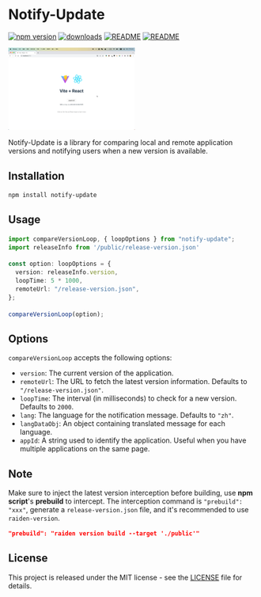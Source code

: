 # Notify-Update

[![npm version](https://badge.fury.io/js/notify-update.svg)](https://www.npmjs.com/package/notify-update) [![downloads](https://img.shields.io/npm/dm/notify-update.svg)](https://www.npmjs.com/package/notify-update) [![README](https://img.shields.io/badge/README-English-blue.svg)](README.md) [![README](https://img.shields.io/badge/README-中文-blue.svg)](https://github.com/turbokai1998/notify-update/blob/main/README-zh_CN.md)


<img src="./assets/demo.gif" alt="效果" style="zoom: 25%;" />

Notify-Update is a library for comparing local and remote application versions and notifying users when a new version is available.

## Installation

```bash
npm install notify-update
```

## Usage

```typescript
import compareVersionLoop, { loopOptions } from "notify-update";
import releaseInfo from '/public/release-version.json'

const option: loopOptions = {
  version: releaseInfo.version,
  loopTime: 5 * 1000,
  remoteUrl: "/release-version.json",
};

compareVersionLoop(option);
```

## Options

`compareVersionLoop` accepts the following options:

- `version`: The current version of the application.
- `remoteUrl`: The URL to fetch the latest version information. Defaults to `"/release-version.json"`.
- `loopTime`: The interval (in milliseconds) to check for a new version. Defaults to `2000`.
- `lang`: The language for the notification message. Defaults to `"zh"`.
- `langDataObj`: An object containing translated message for each language.
- `appId`: A string used to identify the application. Useful when you have multiple applications on the same page.

## Note

Make sure to inject the latest version interception before building, use **npm script**'s **prebuild** to intercept. The interception command is `"prebuild": "xxx"`, generate a `release-version.json` file, and it's recommended to use `raiden-version`.

```json
"prebuild": "raiden version build --target './public'"
```

## License

This project is released under the MIT license - see the [LICENSE](https://chat.openai.com/LICENSE) file for details.
